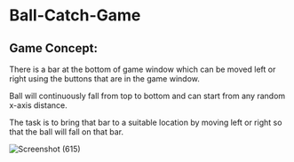 # Ball-Catch-Game

## Game Concept:
There is a bar at the bottom of game window which can be moved left or right using the buttons that are in the game window. 

Ball will continuously fall from top to bottom and can start from any random x-axis distance.

The task is to bring that bar to a suitable location by moving left or right so that the ball will fall on that bar.  

![Screenshot (615)](https://user-images.githubusercontent.com/67237126/166202449-21803f78-cb0f-477f-b3a4-6ca86c99bb47.png)
